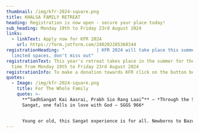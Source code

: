 ```yaml
---
thumbnail: /img/kfr-2024-square.png
title: KHALSA FAMILY RETREAT
heading: Registration is now open - secure your place today!
sub_heading: Monday 19th to Friday 23rd August 2024
links:
  - linkText: Apply now for KFR 2024
    url: https://form.jotform.com/240202285360344
registrationHeading: "            | KFR 2024 will take place this summer -
  limited spaces, don't miss out"
registrationText: This year's retreat takes place in the summer for the first
  time from Monday 19th to Friday 23rd August 2024
registrationInfo: To make a donation towards KFR click on the button below.
quotes:
  - Image: /img/kfr-2024-square.png
    title: For The Whole Family
    quote: >-
      **“SadhSangat Kai Aasrai, Prabh Sio Rang Laai”** – *Through the Saadh
      Sangat, one falls in love with God – SGGS 966*


      Young or old, this Sangat experience is for all. Newborns to Bazurag Siane (elders) can take fruit from this camp as it serves to cater for all age groups to grow spiritually, mentally and physically.
---
```

